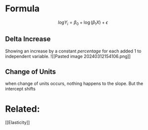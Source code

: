 # Formula
$$
logY_{i}= \beta_{0} + \log(\beta_{1}X) +\epsilon
$$

## Delta Increase
Showing an increase by a constant *percentage* for each added 1 to independent variable.
![[Pasted image 20240312154106.png]]


## Change of Units
when change of units occurs, nothing happens to the slope. But the intercept shifts

# Related:
[[Elasticity]]